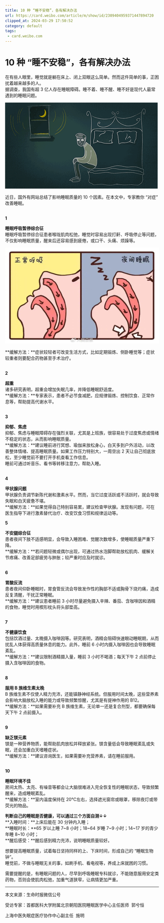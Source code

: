 ```yaml
---
title: 10 种 “睡不安稳”，各有解决办法
url: https://card.weibo.com/article/m/show/id/2309404959371447894720
clipped_at: 2024-03-29 17:50:52
category: default
tags: 
 - card.weibo.com
---
```



# 10 种 “睡不安稳”，各有解决办法

在有些人眼里，睡觉就是躺在床上、闭上双眼这么简单。然而这件简单的事，正困扰着越来越多的人。  
据调查，我国有超 3 亿人存在睡眠障碍。睡不着、睡不醒、睡不好是现代人最常遇到的睡眠问题。

![](assets/1711705852-644460ab5a2289ac4082b6b717664909.gif)

近日，国外有网站总结了影响睡眠质量的 10 个因素。在本文中，专家教你 “对症” 改善睡眠。  
 

**1**

**睡眠呼吸暂停综合征**  
睡眠呼吸暂停综合征患者喉咙肌肉松弛，睡觉时容易出现打鼾、呼吸停止等问题，不仅影响睡眠质量，醒来后还容易感到疲倦，或口干、头痛、烦躁等。

![](assets/1711705852-21e487028cac6c98e93914b0c40ffeae.jpg)

**缓解方法：**症状较轻者可改变生活方式，比如定期锻炼、侧卧睡觉等；症状较重者则要配合药物甚至手术治疗。  
 

**2**

**超重**  
诸多研究表明，超重会增加失眠几率，并降低睡眠舒适度。  
**缓解方法：**专家表示，患者不必节食减肥，应规律锻炼、控制饮食、正常作息等，帮助提高代谢水平。  
 

**3**

**抑郁、焦虑**  
抑郁、焦虑与睡眠障碍存在强烈关联，尤其是上班族，很容易处于过度焦虑或情绪不稳定的状态，从而影响睡眠质量。  
**缓解方法：**建议睡前进行冥想、瑜伽来放松身心，白天多到户外活动，以改善整体情绪、提高睡眠质量。如果工作压力特别大，一周空出 2 天让自己彻底放松，至少睡觉前不要打开手机查看工作信息。  
睡前可通过听音乐、看书等转移注意力，帮助入睡。  
 

**4**

**甲状腺问题**  
甲状腺负责调节新陈代谢和激素水平。然而，当它过度活跃或不活跃时，就会导致失眠和白天疲惫不堪。  
**缓解方法：**如果觉得自己特别容易累，建议检查甲状腺。发现有问题，可在医生指导下进行激素替代治疗、改变饮食习惯和规律运动等。

**5**

**不安腿综合征**  
患者夜间下肢不适感明显，会导致入睡困难、觉醒次数增多，使睡眠质量严重下降。  
**缓解方法：**若问题轻微或偶尔出现，可通过热水泡脚帮助放松肌肉、缓解关节疼痛、改善足部疲劳与肿胀；较严重时应及时就诊。  
 

**6**

**胃酸反流**  
患者夜间仰卧睡眠时，胃食管反流会导致发作性的胸部不适或胸骨下烧灼痛，造成反复清醒，干扰正常睡眠。  
**缓解方法：**建议患者睡前 3 小时尽量避免摄入辛辣、番茄、含咖啡因和酒精的食物，睡觉时用楔形枕头将头部垫高。  
 

**7**

**不健康饮食**  
包括饮酒过量、太晚摄入咖啡因等。研究表明，酒精会阻碍快速眼动睡眠期，从而扰乱人体获得高质量休息的能力。此外，睡前 6 小时内摄入咖啡因也会导致睡眠紊乱。  
**缓解方法：**建议限制酒精摄入量，睡前 3 小时不喝酒；每天下午 2 点前停止摄入含咖啡因的食物。  
 

**8**

**服用 B 族维生素太晚**  
B 族维生素不仅使人精力充沛，还能镇静神经系统。但服用时间太晚，这些营养素会影响大脑放松入睡的能力或导致频繁惊醒，尤其是有提神作用的 B12。  
**缓解方法：**如果需要补充 B 族维生素，无论单一还是复合剂型，都要确保每天下午 2 点前摄入。  
 

**9**

**缺乏镁元素**  
镁是一种营养物质，能帮助肌肉放松并释放紧张。镁含量低会导致睡眠紊乱或失眠，还会加重白天嗜睡症状。  
**缓解方法：**建议咨询医生，如果需要补充营养素，请在睡前服用。  
 

**10**

**睡眠环境不佳**  
房间太热、太亮、有噪音等都会让大脑很难进入完全恢复性的睡眠状态，导致频繁醒来，造成睡眠紊乱。  
**缓解方法：**室内温度保持在 20℃左右，选择遮光窗帘或眼罩，移除夜灯或带荧光的物品。

**判断自己的睡眠是否健康，可以通过三个方面自测↓↓**  
**入睡时间：**上床后能在 30 分钟内入睡；  
**睡眠时长：**65 岁以上睡 7~8 小时；18~64 岁睡 7~9 小时；14~17 岁的青少年睡 8~10 小时；  
**醒后感受：**醒后感到精力充沛，说明睡眠质量较好。

想要提高睡眠质量，试着每日坚持同样的上、下床时间，形成自己的 “睡眠生物钟”。  
睡觉前，不做与睡眠无关的事，如刷手机、看电视等，养成上床就困的习惯。  
  
需要提醒的是，有睡眠问题的人，尽早到呼吸睡眠专科就诊，不能随意服用安定类药物，否则会使肌肉松弛，加重气道狭窄，让病情更加严重。

- - -

本文来源：生命时报微信公号

受访专家：首都医科大学附属北京朝阳医院睡眠医学中心主任医师  郭兮恒

上海中医失眠症医疗协作中心副主任  施明​​​
